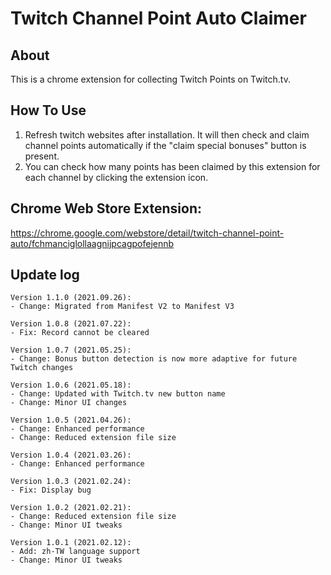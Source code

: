 # Twitch Channel Point Auto Claimer

## About
This is a chrome extension for collecting Twitch Points on Twitch.tv.

## How To Use
1. Refresh twitch websites after installation. It will then check and claim channel points automatically if the "claim special bonuses" button is present.
2. You can check how many points has been claimed by this extension for each channel by clicking the extension icon.

## Chrome Web Store Extension:
https://chrome.google.com/webstore/detail/twitch-channel-point-auto/fchmanciglollaagnijpcagpofejennb

## Update log

```
Version 1.1.0 (2021.09.26):
- Change: Migrated from Manifest V2 to Manifest V3

Version 1.0.8 (2021.07.22):
- Fix: Record cannot be cleared

Version 1.0.7 (2021.05.25):
- Change: Bonus button detection is now more adaptive for future Twitch changes

Version 1.0.6 (2021.05.18):
- Change: Updated with Twitch.tv new button name
- Change: Minor UI changes

Version 1.0.5 (2021.04.26):
- Change: Enhanced performance
- Change: Reduced extension file size

Version 1.0.4 (2021.03.26):
- Change: Enhanced performance

Version 1.0.3 (2021.02.24):
- Fix: Display bug

Version 1.0.2 (2021.02.21):
- Change: Reduced extension file size
- Change: Minor UI tweaks

Version 1.0.1 (2021.02.12):
- Add: zh-TW language support
- Change: Minor UI tweaks
```